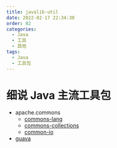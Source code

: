 ```yaml
---
title: javalib-util
date: 2022-02-17 22:34:30
order: 02
categories:
  - Java
  - 工具
  - 其他
tags:
  - Java
  - 工具包
---
```


# 细说 Java 主流工具包

- apache.commons
  - [commons-lang](https://github.com/apache/commons-lang)
  - [commons-collections](https://github.com/apache/commons-collections)
  - [common-io](https://github.com/apache/commons-io)
- [guava](https://github.com/google/guava)